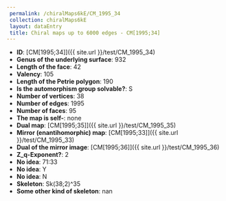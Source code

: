 ```yaml
--- 
 permalink: /chiralMaps6kE/CM_1995_34 
 collection: chiralMaps6kE
 layout: dataEntry
 title: Chiral maps up to 6000 edges - CM[1995;34]
---
```


- **ID**: [CM[1995;34]]({{ site.url }}/test/CM_1995_34)
- **Genus of the underlying surface**: 932
- **Length of the face**: 42
- **Valency**: 105
- **Length of the Petrie polygon**: 190
- **Is the automorphism group solvable?**: S
- **Number of vertices**: 38
- **Number of edges**: 1995
- **Number of faces**: 95
- **The map is self-**: none
- **Dual map**: [CM[1995;35]]({{ site.url }}/test/CM_1995_35)
- **Mirror (enantihomorphic) map**: [CM[1995;33]]({{ site.url }}/test/CM_1995_33)
- **Dual of the mirror image**: [CM[1995;36]]({{ site.url }}/test/CM_1995_36)
- **Z_q-Exponent?**: 2
- **No idea**:  71:33
- **No idea**: Y
- **No idea**: N
- **Skeleton**: Sk(38;2)^35
- **Some other kind of skeleton**: nan
